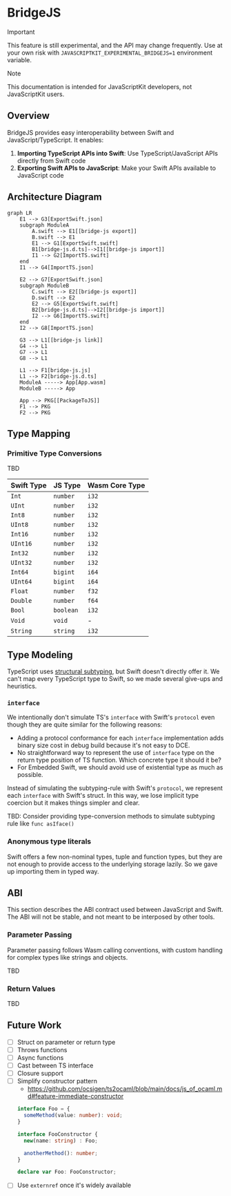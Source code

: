 # BridgeJS

> [!IMPORTANT]
> This feature is still experimental, and the API may change frequently. Use at your own risk with `JAVASCRIPTKIT_EXPERIMENTAL_BRIDGEJS=1` environment variable.

> [!NOTE]
> This documentation is intended for JavaScriptKit developers, not JavaScriptKit users.

## Overview

BridgeJS provides easy interoperability between Swift and JavaScript/TypeScript. It enables:

1. **Importing TypeScript APIs into Swift**: Use TypeScript/JavaScript APIs directly from Swift code
2. **Exporting Swift APIs to JavaScript**: Make your Swift APIs available to JavaScript code

## Architecture Diagram

```mermaid
graph LR
    E1 --> G3[ExportSwift.json]
    subgraph ModuleA
        A.swift --> E1[[bridge-js export]]
        B.swift --> E1
        E1 --> G1[ExportSwift.swift]
        B1[bridge-js.d.ts]-->I1[[bridge-js import]]
        I1 --> G2[ImportTS.swift]
    end
    I1 --> G4[ImportTS.json]

    E2 --> G7[ExportSwift.json]
    subgraph ModuleB
        C.swift --> E2[[bridge-js export]]
        D.swift --> E2
        E2 --> G5[ExportSwift.swift]
        B2[bridge-js.d.ts]-->I2[[bridge-js import]]
        I2 --> G6[ImportTS.swift]
    end
    I2 --> G8[ImportTS.json]

    G3 --> L1[[bridge-js link]]
    G4 --> L1
    G7 --> L1
    G8 --> L1

    L1 --> F1[bridge-js.js]
    L1 --> F2[bridge-js.d.ts]
    ModuleA -----> App[App.wasm]
    ModuleB -----> App

    App --> PKG[[PackageToJS]]
    F1 --> PKG
    F2 --> PKG
```

## Type Mapping

### Primitive Type Conversions

TBD

| Swift Type    | JS Type    | Wasm Core Type |
|:--------------|:-----------|:---------------|
| `Int`         | `number`   | `i32`          |
| `UInt`        | `number`   | `i32`          |
| `Int8`        | `number`   | `i32`          |
| `UInt8`       | `number`   | `i32`          |
| `Int16`       | `number`   | `i32`          |
| `UInt16`      | `number`   | `i32`          |
| `Int32`       | `number`   | `i32`          |
| `UInt32`      | `number`   | `i32`          |
| `Int64`       | `bigint`   | `i64`          |
| `UInt64`      | `bigint`   | `i64`          |
| `Float`       | `number`   | `f32`          |
| `Double`      | `number`   | `f64`          |
| `Bool`        | `boolean`  | `i32`          |
| `Void`        | `void`     | -              |
| `String`      | `string`   | `i32`          |

## Type Modeling

TypeScript uses [structural subtyping](https://www.typescriptlang.org/docs/handbook/type-compatibility.html), but Swift doesn't directly offer it. We can't map every TypeScript type to Swift, so we made several give-ups and heuristics.

### `interface`

We intentionally don't simulate TS's `interface` with Swift's `protocol` even though they are quite similar for the following reasons:

* Adding a protocol conformance for each `interface` implementation adds binary size cost in debug build because it's not easy to DCE.
* No straightforward way to represent the use of `interface` type on the return type position of TS function. Which concrete type it should it be?
* For Embedded Swift, we should avoid use of existential type as much as possible.

Instead of simulating the subtyping-rule with Swift's `protocol`, we represent each `interface` with Swift's struct.
In this way, we lose implicit type coercion but it makes things simpler and clear.

TBD: Consider providing type-conversion methods to simulate subtyping rule like `func asIface()`

### Anonymous type literals

Swift offers a few non-nominal types, tuple and function types, but they are not enough to provide access to the underlying storage lazily. So we gave up importing them in typed way.

## ABI

This section describes the ABI contract used between JavaScript and Swift.
The ABI will not be stable, and not meant to be interposed by other tools.

### Parameter Passing

Parameter passing follows Wasm calling conventions, with custom handling for complex types like strings and objects.

TBD

### Return Values

TBD

## Future Work

- [ ] Struct on parameter or return type
- [ ] Throws functions
- [ ] Async functions
- [ ] Cast between TS interface
- [ ] Closure support
- [ ] Simplify constructor pattern
    * https://github.com/ocsigen/ts2ocaml/blob/main/docs/js_of_ocaml.md#feature-immediate-constructor
    ```typescript
    interface Foo = {
      someMethod(value: number): void;
    }

    interface FooConstructor {
      new(name: string) : Foo;

      anotherMethod(): number;
    }

    declare var Foo: FooConstructor;
    ```
- [ ] Use `externref` once it's widely available
